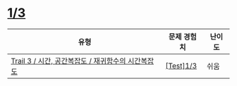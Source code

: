 # [1/3](https://https://en.codetree.ai/trails/complete/curated-cards/test-time-complexity-4)

|유형|문제 경험치|난이도|
|---|---|---|
|[Trail 3 / 시간, 공간복잡도 / 재귀함수의 시간복잡도](https://https://en.codetree.ai/trail-info/novice-high/)|[[Test]1/3](https://https://en.codetree.ai/trails/complete/curated-cards/test-time-complexity-4/)|쉬움|

